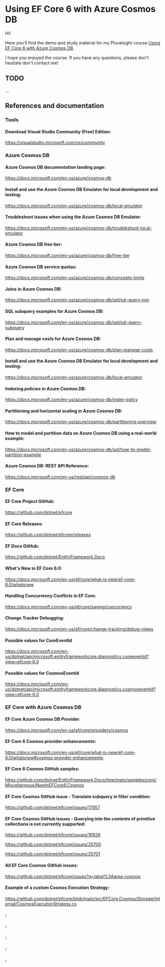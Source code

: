 # Using EF Core 6 with Azure Cosmos DB

Hi!

Here you'll find the demo and study material for my Pluralsight course [Using EF Core 6 with Azure Cosmos DB](https://pluralsight.pxf.io/efcore6-cosmos).

I hope you enjoyed the course. If you have any questions, please don't hesitate don't contact me!

## TODO

...

## References and documentation

### Tools

#### Download Visual Studio Community (Free) Edition:

https://visualstudio.microsoft.com/vs/community

### Azure Cosmos DB

#### Azure Cosmos DB documentation landing page:

https://docs.microsoft.com/en-us/azure/cosmos-db

#### Install and use the Azure Cosmos DB Emulator for local development and testing:

https://docs.microsoft.com/en-us/azure/cosmos-db/local-emulator

#### Troubleshoot issues when using the Azure Cosmos DB Emulator:

https://docs.microsoft.com/en-us/azure/cosmos-db/troubleshoot-local-emulator

#### Azure Cosmos DB free tier:

https://docs.microsoft.com/en-us/azure/cosmos-db/free-tier

#### Azure Cosmos DB service quotas:

https://docs.microsoft.com/en-us/azure/cosmos-db/concepts-limits

#### Joins in Azure Cosmos DB:

https://docs.microsoft.com/en-us/azure/cosmos-db/sql/sql-query-join

#### SQL subquery examples for Azure Cosmos DB:

https://docs.microsoft.com/en-us/azure/cosmos-db/sql/sql-query-subquery

#### Plan and manage costs for Azure Cosmos DB:

https://docs.microsoft.com/en-us/azure/cosmos-db/plan-manage-costs

#### Install and use the Azure Cosmos DB Emulator for local development and testing:

https://docs.microsoft.com/en-us/azure/cosmos-db/local-emulator

#### Indexing policies in Azure Cosmos DB:

https://docs.microsoft.com/en-us/azure/cosmos-db/index-policy

#### Partitioning and horizontal scaling in Azure Cosmos DB:

https://docs.microsoft.com/en-us/azure/cosmos-db/partitioning-overview

#### How to model and partition data on Azure Cosmos DB using a real-world example:

https://docs.microsoft.com/en-us/azure/cosmos-db/sql/how-to-model-partition-example

#### Azure Cosmos DB: REST API Reference:

https://docs.microsoft.com/en-us/rest/api/cosmos-db

### EF Core

#### EF Core Project GitHub:

https://github.com/dotnet/efcore

#### EF Core Releases:

https://github.com/dotnet/efcore/releases

#### EF Docs GitHub:

https://github.com/dotnet/EntityFramework.Docs

#### What's New in EF Core 6.0:

https://docs.microsoft.com/en-us/ef/core/what-is-new/ef-core-6.0/whatsnew

#### Handling Concurrency Conflicts in EF Core:

https://docs.microsoft.com/en-us/ef/core/saving/concurrency

#### Change Tracker Debugging:

https://docs.microsoft.com/en-us/ef/core/change-tracking/debug-views

#### Possible values for CoreEventId

https://docs.microsoft.com/en-us/dotnet/api/microsoft.entityframeworkcore.diagnostics.coreeventid?view=efcore-6.0

#### Possible values for CosmosEventId

https://docs.microsoft.com/en-us/dotnet/api/microsoft.entityframeworkcore.diagnostics.cosmoseventid?view=efcore-6.0

### EF Core with Azure Cosmos DB

#### EF Core Azure Cosmos DB Provider:

https://docs.microsoft.com/en-us/ef/core/providers/cosmos

#### EF Core 6 Cosmos provider enhancements:

https://docs.microsoft.com/en-us/ef/core/what-is-new/ef-core-6.0/whatsnew#cosmos-provider-enhancements

#### EF Core 6 Cosmos GitHub samples:

https://github.com/dotnet/EntityFramework.Docs/tree/main/samples/core/Miscellaneous/NewInEFCore6.Cosmos

#### EF Core Cosmos GitHub issue - Translate subquery in filter condition:

https://github.com/dotnet/efcore/issues/17957

#### EF Core Cosmos GitHub issues - Querying into the contents of primitive collections is not currently supported:

https://github.com/dotnet/efcore/issues/16926

https://github.com/dotnet/efcore/issues/25700

https://github.com/dotnet/efcore/issues/25701

#### All EF Core Cosmos GitHub issues:

https://github.com/dotnet/efcore/issues?q=label%3Aarea-cosmos

#### Example of a custom Cosmos Execution Strategy:

https://github.com/dotnet/efcore/blob/main/src/EFCore.Cosmos/Storage/Internal/CosmosExecutionStrategy.cs

#### :



#### :



#### :



#### :



#### :



